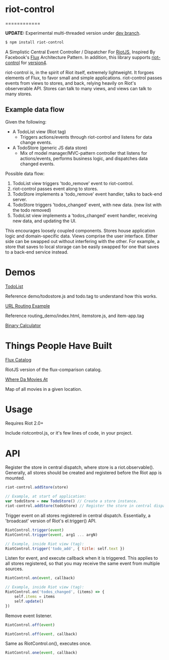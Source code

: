 # riot-control
============

__UPDATE:__ Experimental multi-threaded version under [dev branch](https://github.com/kkeeth/riot-control/tree/dev).

```bash
$ npm install riot-control
```

A Simplistic Central Event Controller / Dispatcher For [RiotJS](https://github.com/riot/riot), Inspired By Facebook's [Flux](https://github.com/facebook/flux) Architecture Pattern.
In addition, this library supports [riot-control](https://github.com/kkeeth/riot-control) for [version4](https://riot.js.org/).

riot-control is, in the spirit of Riot itself, extremely lightweight. It forgoes elements of Flux, to favor small and simple applications. riot-control passes events from views to stores, and back, relying heavily on Riot's observerable API. Stores can talk to many views, and views can talk to many stores.

Example data flow
-------

Given the following:

- A TodoList view (Riot tag)
  - Triggers actions/events through riot-control and listens for data change events.
- A TodoStore (generic JS data store)
  - Mix of model manager/MVC-pattern controller that listens for actions/events, performs business logic, and dispatches data changed events.

Possible data flow:

1. TodoList view triggers 'todo_remove' event to riot-control.
2. riot-control passes event along to stores.
3. TodoStore implements a 'todo_remove' event handler, talks to back-end server.
4. TodoStore triggers 'todos_changed' event, with new data. (new list with the todo removed)
5. TodoList view implements a 'todos_changed' event handler, receiving new data, and updating the UI.

This encourages loosely coupled components. Stores house application logic and domain-specific data. Views comprise the user interface. Either side can be swapped out without interfering with the other. For example, a store that saves to local storage can be easily swapped for one that saves to a back-end service instead.

Demos
============

[TodoList](http://kkeeth.github.io/riot-control/demo/)

Reference demo/todostore.js and todo.tag to understand how this works.

[URL Routing Example](http://kkeeth.github.io/riot-control/routing_demo/)

Reference routing_demo/index.html, itemstore.js, and item-app.tag

[Binary Calculator](http://kkeeth.github.io/riot-control/binary_demo/)

Things People Have Built
============

[Flux Catalog](https://github.com/txchen/feplay/tree/gh-pages/riot_flux)

RiotJS version of the flux-comparison catalog.

[Where Da Movies At](https://github.com/derekr/wheredamoviesat)

Map of all movies in a given location.

Usage
============

Requires Riot 2.0+

Include riotcontrol.js, or it's few lines of code, in your project.

API
============

Register the store in central dispatch, where store is a riot.observable(). Generally, all stores should be created and registered before the Riot app is mounted.

```javascript
riot-control.addStore(store)

// Example, at start of application:
var todoStore = new TodoStore() // Create a store instance.
riot-control.addStore(todoStore) // Register the store in central dispatch.
```

Trigger event on all stores registered in central dispatch. Essentially, a 'broadcast' version of Riot's el.trigger() API.

```javascript
RiotControl.trigger(event)
RiotControl.trigger(event, arg1 ... argN)

// Example, inside Riot view (tag):
RiotControl.trigger('todo_add', { title: self.text })
```

Listen for event, and execute callback when it is triggered. This applies to all stores registered, so that you may receive the same event from multiple sources.

```javascript
RiotControl.on(event, callback)

// Example, inside Riot view (tag):
RiotControl.on('todos_changed', (items) => {
    self.items = items
    self.update()
})
```

Remove event listener.

```javascript
RiotControl.off(event)

RiotControl.off(event, callback)
```

Same as RiotControl.on(), executes once.

```javascript
RiotControl.one(event, callback)
```
